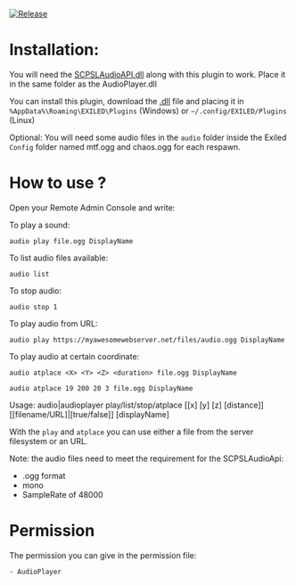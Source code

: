 [![Release]][Link]
<!----------------------------------------------------------------------------->
[Link]: https://github.com/Antoniofo/AudioPlayer/releases
<!---------------------------------[ Buttons ]--------------------------------->
[Release]: https://img.shields.io/badge/Release-EFFDE?style=for-the-badge&logoColor=white&logo=DocuSign


# Installation:

You will need the [SCPSLAudioAPI.dll](https://github.com/CedModV2/SCPSLAudioApi/releases) along with this plugin to work. Place it in the same folder as the AudioPlayer.dll

You can install this plugin, download the [.dll](https://github.com/Antoniofo/AudioPlayer/releases) file and placing it in ``%AppData%\Roaming\EXILED\Plugins`` (Windows) or ``~/.config/EXILED/Plugins`` (Linux)

Optional: You will need some audio files in the `audio` folder inside the Exiled `Config` folder named mtf.ogg and chaos.ogg for each respawn.


# How to use ?

Open your Remote Admin Console and write:

To play a sound: 

``audio play file.ogg DisplayName``

To list audio files available:

``audio list``

To stop audio:

``audio stop 1``

To play audio from URL:

``audio play https://myawesomewebserver.net/files/audio.ogg DisplayName``

To play audio at certain coordinate:

``audio atplace <X> <Y> <Z> <duration> file.ogg DisplayName``

``audio atplace 19 200 20 3 file.ogg DisplayName``

Usage: audio|audioplayer play/list/stop/atplace [[x] [y] [z] [distance]] [[filename/URL]|[true/false]] [displayName]

With the `play` and `atplace` you can use either a file from the server filesystem or an URL.

Note: the audio files need to meet the requirement for the SCPSLAudioApi:
- .ogg format
- mono
- SampleRate of 48000

# Permission

The permission you can give in the permission file:

`- AudioPlayer`
